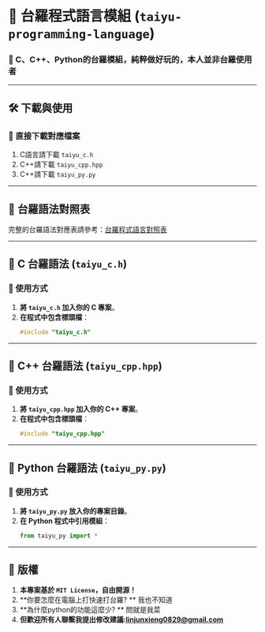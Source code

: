 # 📜 台羅程式語言模組 (`taiyu-programming-language`)
### 🚀 C、C++、Python的台羅模組，純粹做好玩的，本人並非台羅使用者

---

## 🛠️ **下載與使用**
### **🔹 直接下載對應檔案**
1. C語言請下載 `taiyu_c.h` 
2. C++請下載 `taiyu_cpp.hpp` 
3. C++請下載 `taiyu_py.py` 

---
## 🔗 **台羅語法對照表**

完整的台羅語法對應表請參考：[台羅程式語言對照表](taiyu_language_mapping.md)


---

## 🔹 **C 台羅語法 (`taiyu_c.h`)**
### **🔹 使用方式**
1. **將 `taiyu_c.h` 加入你的 C 專案**。
2. **在程式中包含標頭檔**：
   ```c
   #include "taiyu_c.h"
   ```

---

## 🔹 **C++ 台羅語法 (`taiyu_cpp.hpp`)**
### **🔹 使用方式**
1. **將 `taiyu_cpp.hpp` 加入你的 C++ 專案**。
2. **在程式中包含標頭檔**：
   ```cpp
   #include "taiyu_cpp.hpp"
   ```

---

## 🔹 **Python 台羅語法 (`taiyu_py.py`)**
### **🔹 使用方式**
1. **將 `taiyu_py.py` 放入你的專案目錄**。
2. **在 Python 程式中引用模組**：
   ```python
   from taiyu_py import *
   ```

---

## 📜 **版權**
1. **本專案基於 `MIT License`，自由開源！**
2. **你要怎麼在電腦上打快速打台羅?  **
   我也不知道
3. **為什麼python的功能這麼少?  **
   問就是我菜
4. **但歡迎所有人聯繫我提出修改建議:linjunxieng0829@gmail.com**


